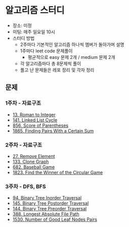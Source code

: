 # 알고리즘 스터디

* 장소: 미정
* 미팅: 매주 일요일 10시
* 스터디 방법
  * 2주마다 기본적인 알고리즘 하나씩 멤버가 돌아가며 설명
  * 1주마다 leet code 문제풀이
    * 평균적으로 easy 문제 2개 / medium 문제 2개
  * 각 알고리즘마다 총 8문제씩 풀이
  * 풀고 난 문제들은 레포 정리 및 각자 정리


## 문제
### 1주차 - 자료구조

* [13. Roman to Integer](https://leetcode.com/problems/roman-to-integer/)
* [141. Linked List Cycle](https://leetcode.com/problems/linked-list-cycle/)
* [856. Score of Parentheses](https://leetcode.com/problems/score-of-parentheses/)
* [1865. Finding Pairs With a Certain Sum](https://leetcode.com/problems/finding-pairs-with-a-certain-sum/)


### 2주차 - 자료구조

* [27. Remove Element](https://leetcode.com/problems/remove-element/)
* [133. Clone Graph](https://leetcode.com/problems/clone-graph/)
* [682. Baseball Game](https://leetcode.com/problems/baseball-game/)
* [1823. Find the Winner of the Circular Game](https://leetcode.com/problems/find-the-winner-of-the-circular-game/)

### 3주차 - DFS, BFS

* [94. Binary Tree Inorder Traversal](https://leetcode.com/problems/binary-tree-inorder-traversal/)
* [145. Binary Tree Postorder Traversal](https://leetcode.com/problems/binary-tree-postorder-traversal/)
* [144. Binary Tree Preorder Traversal](https://leetcode.com/problems/binary-tree-preorder-traversal/)
* [388. Longest Absolute File Path](https://leetcode.com/problems/longest-absolute-file-path/)
* [1530. Number of Good Leaf Nodes Pairs](https://leetcode.com/problems/number-of-good-leaf-nodes-pairs/)
